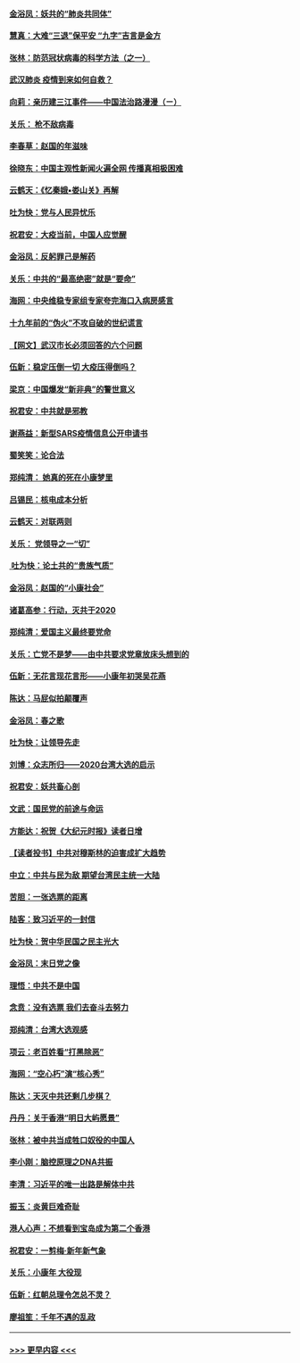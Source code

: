 #### [金浴凤：妖共的“肺炎共同体”](../pages/nsc993/n11829448.md?t=01300822) 
#### [慧真：大难“三退”保平安 “九字”吉言是金方](../pages/nsc993/n11829501.md?t=01300822) 
#### [张林：防范冠状病毒的科学方法（之一）](../pages/nsc993/n11828618.md?t=01300822) 
#### [武汉肺炎 疫情到来如何自救？](../pages/nsc993/n11827632.md?t=01300822) 
#### [向莉：亲历建三江事件——中国法治路漫漫（ㄧ）](../pages/nsc993/n11827190.md?t=01300822) 
#### [关乐： 枪不敌病毒](../pages/nsc993/n11826746.md?t=01300822) 
#### [李春草：赵国的年滋味](../pages/nsc993/n11826321.md?t=01300822) 
#### [徐晓东：中国主观性新闻火遍全网 传播真相极困难](../pages/nsc993/n11826508.md?t=01300822) 
#### [云鹤天：《忆秦娥▪娄山关》再解](../pages/nsc993/n11824682.md?t=01300822) 
#### [吐为快：党与人民异忧乐](../pages/nsc993/n11824660.md?t=01300822) 
#### [祝君安：大疫当前，中国人应觉醒](../pages/nsc993/n11821946.md?t=01300822) 
#### [金浴凤：反躬罪己是解药](../pages/nsc993/n11820280.md?t=01300822) 
#### [关乐：中共的“最高绝密”就是“要命”](../pages/nsc993/n11816946.md?t=01300822) 
#### [海网：中央维稳专家组专家夸完海口入病房感言](../pages/nsc993/n11815138.md?t=01300822) 
#### [十九年前的“伪火”不攻自破的世纪谎言](../pages/nsc993/n11813238.md?t=01300822) 
#### [【网文】武汉市长必须回答的六个问题](../pages/nsc993/n11813848.md?t=01300822) 
#### [伍新：稳定压倒一切 大疫压得倒吗？](../pages/nsc993/n11812634.md?t=01300822) 
#### [梁京：中国爆发“新非典”的警世意义](../pages/nsc993/n11812554.md?t=01300822) 
#### [祝君安：中共就是邪教](../pages/nsc993/n11812431.md?t=01300822) 
#### [谢燕益：新型SARS疫情信息公开申请书](../pages/nsc993/n11808840.md?t=01300822) 
#### [蜀笑笑：论合法](../pages/nsc993/n11808064.md?t=01300822) 
#### [郑纯清： 她真的死在小康梦里](../pages/nsc993/n11806623.md?t=01300822) 
#### [吕锡民：核电成本分析](../pages/nsc993/n11806284.md?t=01300822) 
#### [云鹤天：对联两则](../pages/nsc993/n11805957.md?t=01300822) 
#### [关乐： 党领导之一“切”](../pages/nsc993/n11804505.md?t=01300822) 
#### [ 吐为快：论土共的“贵族气质”](../pages/nsc993/n11804490.md?t=01300822) 
#### [金浴凤：赵国的“小康社会”](../pages/nsc993/n11804452.md?t=01300822) 
#### [诸葛高参：行动，灭共于2020](../pages/nsc993/n11804120.md?t=01300822) 
#### [郑纯清：爱国主义最终要党命](../pages/nsc993/n11802197.md?t=01300822) 
#### [关乐：亡党不是梦——由中共要求党章放床头想到的](../pages/nsc993/n11802156.md?t=01300822) 
#### [伍新：无花言现花言形——小康年初哭吴花燕](../pages/nsc993/n11800044.md?t=01300822) 
#### [陈达：马屁似拍颠覆声](../pages/nsc993/n11800010.md?t=01300822) 
#### [金浴凤：春之歌](../pages/nsc993/n11797687.md?t=01300822) 
#### [吐为快：让领导先走](../pages/nsc993/n11797512.md?t=01300822) 
#### [刘博：众志所归——2020台湾大选的启示](../pages/nsc993/n11796878.md?t=01300822) 
#### [祝君安：妖共畜心剖](../pages/nsc993/n11794273.md?t=01300822) 
#### [文武：国民党的前途与命运](../pages/nsc993/n11794198.md?t=01300822) 
#### [方能达：祝贺《大纪元时报》读者日增](../pages/nsc993/n11793807.md?t=01300822) 
#### [【读者投书】中共对穆斯林的迫害成扩大趋势](../pages/nsc993/n11791371.md?t=01300822) 
#### [中立：中共与民为敌 期望台湾民主统一大陆](../pages/nsc993/n11790392.md?t=01300822) 
#### [苦胆：一张选票的距离](../pages/nsc993/n11788914.md?t=01300822) 
#### [陆客：致习近平的一封信](../pages/nsc993/n11788867.md?t=01300822) 
#### [吐为快：贺中华民国之民主光大](../pages/nsc993/n11788618.md?t=01300822) 
#### [金浴凤：末日党之像](../pages/nsc993/n11787475.md?t=01300822) 
#### [理悟：中共不是中国](../pages/nsc993/n11787463.md?t=01300822) 
#### [念贲：没有选票  我们去奋斗去努力](../pages/nsc993/n11787398.md?t=01300822) 
#### [郑纯清：台湾大选观感](../pages/nsc993/n11786210.md?t=01300822) 
#### [项云：老百姓看“打黑除恶”](../pages/nsc993/n11785398.md?t=01300822) 
#### [海网：“空心朽”演“核心秀”](../pages/nsc993/n11783874.md?t=01300822) 
#### [陈达：天灭中共还剩几步棋？](../pages/nsc993/n11783719.md?t=01300822) 
#### [丹丹：关于香港“明日大屿愿景”](../pages/nsc993/n11783273.md?t=01300822) 
#### [张林：被中共当成牲口奴役的中国人](../pages/nsc993/n11782397.md?t=01300822) 
#### [李小刚：脑控原理之DNA共振](../pages/nsc993/n11780962.md?t=01300822) 
#### [李清：习近平的唯一出路是解体中共](../pages/nsc993/n11780866.md?t=01300822) 
#### [振玉：炎黄巨难奇耻](../pages/nsc993/n11779632.md?t=01300822) 
#### [港人心声：不想看到宝岛成为第二个香港](../pages/nsc993/n11778817.md?t=01300822) 
#### [祝君安：一剪梅‧新年新气象](../pages/nsc993/n11776340.md?t=01300822) 
#### [关乐：小康年 大役现](../pages/nsc993/n11774213.md?t=01300822) 
#### [伍新：红朝总理令怎总不灵？](../pages/nsc993/n11770813.md?t=01300822) 
#### [廖祖笙：千年不遇的乱政](../pages/nsc993/n11770373.md?t=01300822) 

----
#### [ >>> 更早内容 <<< ](../indexes/nsc993-earlier.md)
